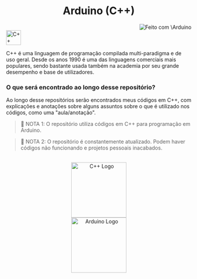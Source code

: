 <h1 align="center"> Arduino (C++) </h1>

<img align="right" alt="Feito com \Arduino" src="https://img.shields.io/badge/Feito_com-Arduino-00878f?style=for-the-badge&logo=Arduino"/>
<br>
<img height="40em" alt="C++" src="https://img.shields.io/badge/C%2B%2B-22272E?style=for-the-badge&logo=c%2B%2B&logoColor=00599C"/>
<p> C++ é uma linguagem de programação compilada multi-paradigma e de uso geral. Desde os anos 1990 é uma das linguagens comerciais mais populares, sendo bastante usada também na academia por seu grande desempenho e base de utilizadores. </p>

<h3> O que será encontrado ao longo desse repositório? </h3>
<p> Ao longo desse repositórios serão encontrados meus códigos em C++, com explicações e anotações sobre alguns assuntos sobre o que é utilizado nos códigos, como uma "aula/anotação". </p>

>🛑 NOTA 1: O repositório utiliza códigos em C++ para programação em Arduino.

>🛑 NOTA 2: O repositório é constantemente atualizado. Podem haver códigos não funcionando e projetos pessoais inacabados.

<br>

<div align="center">

<img height="150em" alt="C++ Logo" src="https://upload.wikimedia.org/wikipedia/commons/thumb/1/18/ISO_C%2B%2B_Logo.svg/1822px-ISO_C%2B%2B_Logo.svg.png"/>
<br>
<img height="150em" alt="Arduino Logo" src="https://logodownload.org/wp-content/uploads/2019/03/arduino-logo.png"/>
</div>
